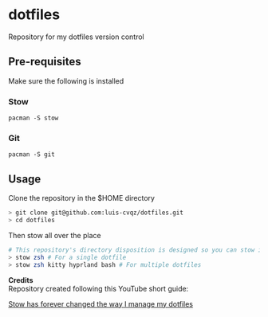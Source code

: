 # dotfiles

Repository for my dotfiles version control

## Pre-requisites

Make sure the following is installed

### Stow
```
pacman -S stow
```

### Git
```
pacman -S git
```

## Usage
Clone the repository in the $HOME directory
``` sh
> git clone git@github.com:luis-cvqz/dotfiles.git
> cd dotfiles
```
Then stow all over the place
``` sh
# This repository's directory disposition is designed so you can stow individual dotfiles and not all at the same time (Be aware that some may have dependencies between them)
> stow zsh # For a single dotfile
> stow zsh kitty hyprland bash # For multiple dotfiles
```


**Credits**
<br>Repository created following this YouTube short guide:

[Stow has forever changed the way I manage my dotfiles](https://www.youtube.com/watch?v=y6XCebnB9gs)

